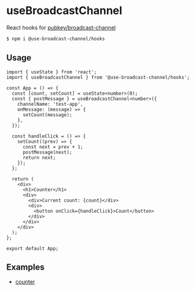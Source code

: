 # useBroadcastChannel

React hooks for [pubkey/broadcast-channel](https://github.com/pubkey/broadcast-channel)

```sh
$ npm i @use-broadcast-channel/hooks
```

## Usage

```tsx
import { useState } from 'react';
import { useBroadcastChannel } from '@use-broadcast-channel/hooks';

const App = () => {
  const [count, setCount] = useState<number>(0);
  const { postMessage } = useBroadcastChannel<number>({
    channelName: 'test-app',
    onMessage: (message) => {
      setCount(message);
    },
  });

  const handleClick = () => {
    setCount((prev) => {
      const next = prev + 1;
      postMessage(next);
      return next;
    });
  };

  return (
    <div>
      <h1>Counter</h1>
      <div>
        <div>Current count: {count}</div>
        <div>
          <button onClick={handleClick}>Count</button>
        </div>
      </div>
    </div>
  );
};

export default App;
```

## Examples

- [counter](./examples/counter)
